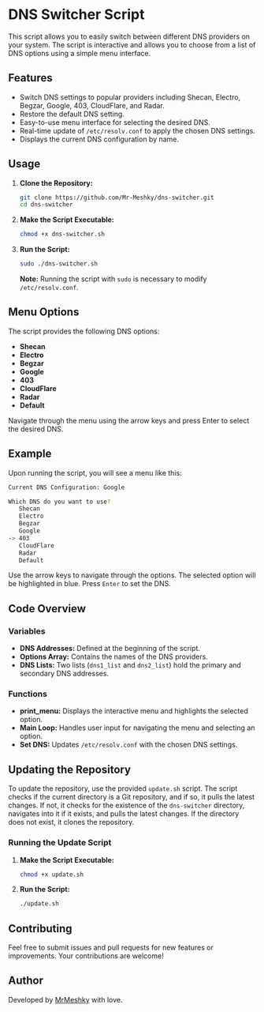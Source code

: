 # DNS Switcher Script

This script allows you to easily switch between different DNS providers on your system. The script is interactive and allows you to choose from a list of DNS options using a simple menu interface.

## Features

- Switch DNS settings to popular providers including Shecan, Electro, Begzar, Google, 403, CloudFlare, and Radar.
- Restore the default DNS setting.
- Easy-to-use menu interface for selecting the desired DNS.
- Real-time update of `/etc/resolv.conf` to apply the chosen DNS settings.
- Displays the current DNS configuration by name.

## Usage

1. **Clone the Repository:**

   ```bash
   git clone https://github.com/Mr-Meshky/dns-switcher.git
   cd dns-switcher
   ```

2. **Make the Script Executable:**

   ```bash
   chmod +x dns-switcher.sh
   ```

3. **Run the Script:**

   ```bash
   sudo ./dns-switcher.sh
   ```

   **Note:** Running the script with `sudo` is necessary to modify `/etc/resolv.conf`.

## Menu Options

The script provides the following DNS options:

- **Shecan**
- **Electro**
- **Begzar**
- **Google**
- **403**
- **CloudFlare**
- **Radar**
- **Default**

Navigate through the menu using the arrow keys and press Enter to select the desired DNS.

## Example

Upon running the script, you will see a menu like this:

```bash
Current DNS Configuration: Google

Which DNS do you want to use?
   Shecan
   Electro
   Begzar
   Google
-> 403
   CloudFlare
   Radar
   Default
```

Use the arrow keys to navigate through the options. The selected option will be highlighted in blue. Press `Enter` to set the DNS.

## Code Overview

### Variables

- **DNS Addresses:** Defined at the beginning of the script.
- **Options Array:** Contains the names of the DNS providers.
- **DNS Lists:** Two lists (`dns1_list` and `dns2_list`) hold the primary and secondary DNS addresses.

### Functions

- **print_menu:** Displays the interactive menu and highlights the selected option.
- **Main Loop:** Handles user input for navigating the menu and selecting an option.
- **Set DNS:** Updates `/etc/resolv.conf` with the chosen DNS settings.

## Updating the Repository

To update the repository, use the provided `update.sh` script. The script checks if the current directory is a Git repository, and if so, it pulls the latest changes. If not, it checks for the existence of the `dns-switcher` directory, navigates into it if it exists, and pulls the latest changes. If the directory does not exist, it clones the repository.

### Running the Update Script

1. **Make the Script Executable:**

   ```bash
   chmod +x update.sh
   ```

2. **Run the Script:**

   ```bash
   ./update.sh
   ```

## Contributing

Feel free to submit issues and pull requests for new features or improvements. Your contributions are welcome!

## Author

Developed by [MrMeshky](https://mrmeshky.ir) with love.
